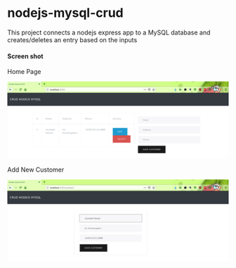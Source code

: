 # nodejs-mysql-crud

This project connects a nodejs express app to a MySQL database and creates/deletes an entry based on the inputs

#### Screen shot

Home Page

![Home Page](img/home.png "Home Page")

Add New Customer

![Add New Customer](img/add.png "Add New Customer")
